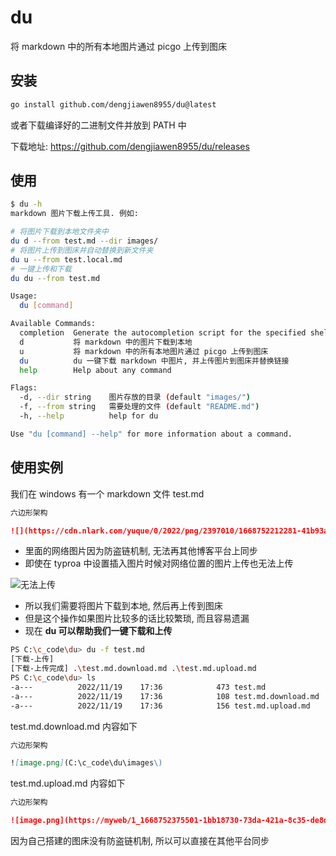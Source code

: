 # du

将 markdown 中的所有本地图片通过 picgo 上传到图床

## 安装

```bash
go install github.com/dengjiawen8955/du@latest
```

或者下载编译好的二进制文件并放到 PATH 中

下载地址: <https://github.com/dengjiawen8955/du/releases>

## 使用

```bash
$ du -h
markdown 图片下载上传工具. 例如:

# 将图片下载到本地文件夹中      
du d --from test.md --dir images/
# 将图片上传到图床并自动替换到新文件夹
du u --from test.local.md
# 一键上传和下载
du du --from test.md

Usage:
  du [command]

Available Commands:
  completion  Generate the autocompletion script for the specified shell
  d           将 markdown 中的图片下载到本地
  u           将 markdown 中的所有本地图片通过 picgo 上传到图床
  du          du 一键下载 markdown 中图片, 并上传图片到图床并替换链接
  help        Help about any command

Flags:
  -d, --dir string    图片存放的目录 (default "images/")
  -f, --from string   需要处理的文件 (default "README.md")
  -h, --help          help for du

Use "du [command] --help" for more information about a command.
```

## 使用实例

我们在 windows 有一个 markdown 文件 test.md

```markdown
六边形架构

![](https://cdn.nlark.com/yuque/0/2022/png/2397010/1668752212281-41b93ae1-c4c0-4af4-befa-ceaf1f4efb05.png#averageHue=%23f9f9f8&clientId=u39f9e662-ddb8-4&crop=0&crop=0&crop=1&crop=1&from=paste&id=u7149c748&margin=[object Object]&originHeight=279&originWidth=448&originalType=url&ratio=1&rotation=0&showTitle=false&status=done&style=none&taskId=u7e969d8b-9118-433a-86db-806375faecf&title=)

```

* 里面的网络图片因为防盗链机制, 无法再其他博客平台上同步
* 即使在 typroa 中设置插入图片时候对网络位置的图片上传也无法上传

![无法上传](https://markdown-1304103443.cos.ap-guangzhou.myqcloud.com/2022-02-0420221119171918.png)

* 所以我们需要将图片下载到本地, 然后再上传到图床
* 但是这个操作如果图片比较多的话比较繁琐, 而且容易遗漏
* 现在 **du 可以帮助我们一键下载和上传**

```bash
PS C:\c_code\du> du -f test.md
[下载-上传]
[下载-上传完成] .\test.md.download.md .\test.md.upload.md
PS C:\c_code\du> ls
-a---          2022/11/19    17:36            473 test.md
-a---          2022/11/19    17:36            108 test.md.download.md
-a---          2022/11/19    17:36            156 test.md.upload.md
```

test.md.download.md 内容如下

```markdown
六边形架构

![image.png](C:\c_code\du\images\)

```

test.md.upload.md 内容如下

```markdown
六边形架构

![image.png](https://myweb/1_1668752375501-1bb18730-73da-421a-8c35-de8d29029919.png.png)

```

因为自己搭建的图床没有防盗链机制, 所以可以直接在其他平台同步
